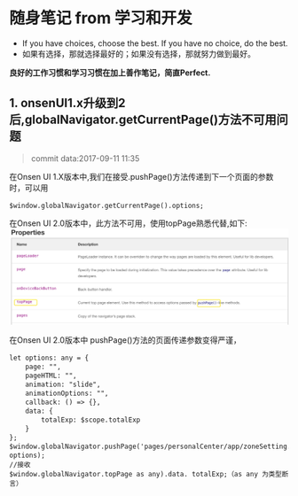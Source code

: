 # 随身笔记 from 学习和开发

- If you have choices, choose the best. If you have no choice, do the best.
- 如果有选择，那就选择最好的；如果没有选择，那就努力做到最好。

**良好的工作习惯和学习习惯在加上善作笔记，简直Perfect.**

## 1\. onsenUI1.x升级到2后,globalNavigator.getCurrentPage()方法不可用问题

> commit data:2017-09-11 11:35

在Onsen UI 1.X版本中,我们在接受.pushPage()方法传递到下一个页面的参数时，可以用

```
$window.globalNavigator.getCurrentPage().options;
```

在Onsen UI 2.0版本中，此方法不可用，使用topPage熟悉代替,如下: ![](1.1.Images/2017-09/topPage.png)

在Onsen UI 2.0版本中 pushPage()方法的页面传递参数变得严谨，

```
let options: any = {
    page: "",
    pageHTML: "",
    animation: "slide",
    animationOptions: "",
    callback: () => {},
    data: {
        totalExp: $scope.totalExp
    }
};
$window.globalNavigator.pushPage('pages/personalCenter/app/zoneSetting.html', options);
//接收
$window.globalNavigator.topPage as any).data. totalExp;（as any 为类型断言）
```
